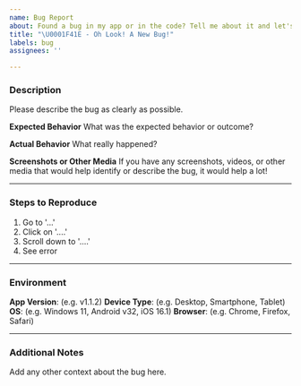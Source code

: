 ```yaml
---
name: Bug Report
about: Found a bug in my app or in the code? Tell me about it and let's fix it.
title: "\U0001F41E - Oh Look! A New Bug!"
labels: bug
assignees: ''

---
```


### Description
Please describe the bug as clearly as possible.

**Expected Behavior**
What was the expected behavior or outcome?

**Actual Behavior**
What really happened?

**Screenshots or Other Media**
If you have any screenshots, videos, or other media that would help identify or describe the bug, it would help a lot!

---

### Steps to Reproduce
1. Go to '...'
2. Click on '....'
3. Scroll down to '....'
4. See error

---

### Environment
**App Version**: (e.g. v1.1.2)
**Device Type**: (e.g. Desktop, Smartphone, Tablet)
**OS**: (e.g. Windows 11, Android v32, iOS 16.1)
**Browser**: (e.g. Chrome, Firefox, Safari)

---

### Additional Notes
Add any other context about the bug here.
